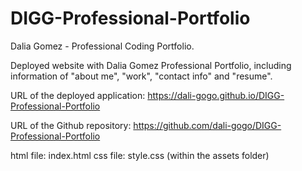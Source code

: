 # DIGG-Professional-Portfolio
Dalia Gomez - Professional Coding Portfolio.

Deployed website with Dalia Gomez Professional Portfolio, including information of "about me", "work", "contact info" and "resume".

URL of the deployed application: 
https://dali-gogo.github.io/DIGG-Professional-Portfolio

URL of the Github repository:
https://github.com/dali-gogo/DIGG-Professional-Portfolio

html file: index.html
css file: style.css (within the assets folder)